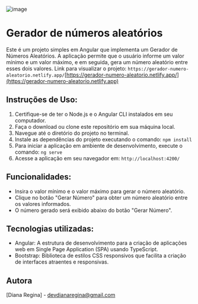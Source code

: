 ![image](https://github.com/DevDiana/gerador-numeros-aleatorios/assets/63608845/a07c87cf-b31d-4e0c-b3cf-95d7a023c517)


# Gerador de números aleatórios

Este é um projeto simples em Angular que implementa um Gerador de Números Aleatórios. A aplicação permite que o usuário informe um valor mínimo e um valor máximo, e em seguida, gera um número aleatório entre esses dois valores.
Link para visualizar o projeto: `https://gerador-numero-aleatorio.netlify.app/`[https://gerador-numero-aleatorio.netlify.app/](https://gerador-numero-aleatorio.netlify.app)


## Instruções de Uso:

1. Certifique-se de ter o Node.js e o Angular CLI instalados em seu computador.
2. Faça o download ou clone este repositório em sua máquina local.
3. Navegue até o diretório do projeto no terminal.
4. Instale as dependências do projeto executando o comando: `npm install`
5. Para iniciar a aplicação em ambiente de desenvolvimento, execute o comando: `ng serve`
6. Acesse a aplicação em seu navegador em: `http://localhost:4200/`

## Funcionalidades:

- Insira o valor mínimo e o valor máximo para gerar o número aleatório.
- Clique no botão "Gerar Número" para obter um número aleatório entre os valores informados.
- O número gerado será exibido abaixo do botão "Gerar Número".

## Tecnologias utilizadas:

- Angular: A estrutura de desenvolvimento para a criação de aplicações web em Single Page Application (SPA) usando TypeScript.
- Bootstrap: Biblioteca de estilos CSS responsivos que facilita a criação de interfaces atraentes e responsivas.

## Autora

[Diana Regina] - [devdianaregina@gmail.com](mailto:devdianaregina@gmail.com)

